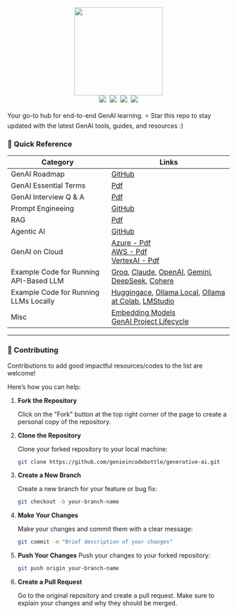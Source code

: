 <div align="center">
<a href="https://www.instagram.com/genieincodebottle/"><img width="200" src="https://github.com/genieincodebottle/generative-ai/blob/main/images/logo_genie_new.png"></a>
</div>
<div align="center">
    <a target="_blank" href="https://www.youtube.com/@genieincodebottle"><img src="https://img.shields.io/badge/YouTube-@genieincodebottle-blue"></a>&nbsp;
    <a target="_blank" href="https://github.com/genieincodebottle/generative-ai"><img src="https://img.shields.io/github/stars/genieincodebottle/generative-ai   "></a>&nbsp;
    <a target="_blank" href="https://www.linkedin.com/in/rajesh-srivastava"><img src="https://img.shields.io/badge/style--5eba00.svg?label=LinkedIn&logo=linkedin&style=social"></a>&nbsp;
    <a target="_blank" href="https://www.instagram.com/genieincodebottle/"><img src="https://img.shields.io/badge/@genieincodebottle-C13584?style=flat-square&labelColor=C13584&logo=instagram&logoColor=white&link=https://www.instagram.com/eduardopiresbr/"></a>
</div>
<br>
Your go-to hub for end-to-end GenAI learning. ⭐ Star this repo to stay updated with the latest GenAI tools, guides, and resources :)

### 📘 Quick Reference

| Category | Links |
|-------------|---------|
| GenAI Roadmap    | [GitHub](https://github.com/genieincodebottle/generative-ai/blob/main/GenAI_Roadmap.md) |
| GenAI Essential Terms     | [Pdf](https://github.com/genieincodebottle/generative-ai/blob/main/docs/essential-terms-genai.pdf) |
| GenAI Interview Q & A     | [Pdf](https://github.com/genieincodebottle/generative-ai/blob/main/docs/genai-interview-questions.pdf) |
| Prompt Engineeing       | [GitHub](https://github.com/genieincodebottle/generative-ai/blob/main/genai-usecases/prompt-engineering) |
| RAG   | [Pdf](https://github.com/genieincodebottle/generative-ai/blob/main/genai-usecases/advance-rag/advance-rag-decision-flow-chart.pdf) |
| Agentic AI   | [GitHub](https://github.com/genieincodebottle/generative-ai/tree/main/genai-usecases/agentic-ai) |
| GenAI on Cloud   | [Azure - Pdf](https://github.com/genieincodebottle/generative-ai/blob/main/docs/genai-with-azure-cloud.pdf) <br>  [AWS - Pdf](https://github.com/genieincodebottle/generative-ai/blob/main/docs/genai-with-aws-cloud.pdf) <br>  [VertexAI - Pdf](https://github.com/genieincodebottle/generative-ai/blob/main/docs/genai-with-vertexai.pdf)  |
| Example Code for Running API-Based LLM | [Groq](https://github.com/genieincodebottle/generative-ai/blob/main/genai-usecases/llm-providers/groq.ipynb), [Claude](https://github.com/genieincodebottle/generative-ai/blob/main/genai-usecases/llm-providers/claude.ipynb), [OpenAI](https://github.com/genieincodebottle/generative-ai/blob/main/genai-usecases/llm-providers/openai.ipynb), [Gemini](https://github.com/genieincodebottle/generative-ai/blob/main/genai-usecases/llm-providers/gemini.ipynb), [DeepSeek](https://github.com/genieincodebottle/generative-ai/blob/main/genai-usecases/llm-providers/deepseek.ipynb), [Cohere](https://github.com/genieincodebottle/generative-ai/blob/main/genai-usecases/llm-providers/cohere.ipynb) |
| Example Code for Running LLMs Locally | [Huggingace](https://github.com/genieincodebottle/generative-ai/blob/main/genai-usecases/llm-providers/huggingface_models.ipynb), [Ollama Local](https://github.com/genieincodebottle/generative-ai/blob/main/genai-usecases/llm-providers/ollama), [Ollama at Colab](https://colab.research.google.com/drive/1TrB6dLCSBdSDXcauQ1lofgWDiiEbQXHw?usp=sharing), [LMStudio](https://lmstudio.ai/) |
| Misc   | [Embedding Models](https://github.com/genieincodebottle/generative-ai/blob/main/genai-usecases/embedding-models/how-to-choose-embedding-models.ipynb) <br> [GenAI Project Lifecycle](https://github.com/genieincodebottle/generative-ai/blob/main/docs/genai-project-lifecycle.pdf) |

<hr>

### 🤝 Contributing

Contributions to add good impactful resources/codes to the list are welcome! 

Here’s how you can help:

1. **Fork the Repository**

   Click on the "Fork" button at the top right corner of the page to create a personal copy of the repository.

2. **Clone the Repository**

   Clone your forked repository to your local machine:
   ```bash
   git clone https://github.com/genieincodebottle/generative-ai.git
   ```

3. **Create a New Branch**

   Create a new branch for your feature or bug fix:
   ```bash
   git checkout -b your-branch-name
   ```

4. **Make Your Changes**

   Make your changes and commit them with a clear message:
   ```bash
   git commit -m "Brief description of your changes"
   ```

5. **Push Your Changes**
Push your changes to your forked repository:
   ```bash
   git push origin your-branch-name
   ```

5. **Create a Pull Request**

   Go to the original repository and create a pull request. Make sure to explain your changes and why they should be merged.
